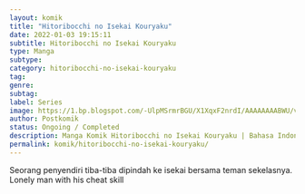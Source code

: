 ```yaml
---
layout: komik
title: "Hitoribocchi no Isekai Kouryaku"
date: 2022-01-03 19:15:11
subtitle: Hitoribocchi no Isekai Kouryaku
type: Manga
subtype: 
category: hitoribocchi-no-isekai-kouryaku
tag: 
genre: 
subtag: 
label: Series
image: https://1.bp.blogspot.com/-UlpMSrmrBGU/X1XqxF2nrdI/AAAAAAAABWU/vWFj2bH9cQ08LRPWf6acb6qBLb_fmNYjgCLcBGAsYHQ/s72-c/Hitoribocchi-no-Isekai-Kouryaku.jpeg
author: Postkomik
status: Ongoing / Completed
description: Manga Komik Hitoribocchi no Isekai Kouryaku | Bahasa Indonesia
permalink: komik/hitoribocchi-no-isekai-kouryaku/
---
```



Seorang penyendiri tiba-tiba dipindah ke isekai bersama teman sekelasnya. Lonely man with his cheat skill
